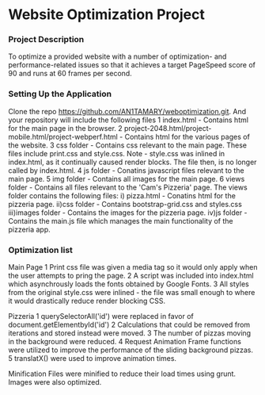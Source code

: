 Website Optimization Project
===============================


### Project Description

To optimize a provided website with a number of optimization- and performance-related issues so that it achieves a target PageSpeed score of 90 and runs at 60 frames per second.

### Setting Up the Application

Clone the repo https://github.com/AN1TAMARY/weboptimization.git.
And your repository will include the following files
1 index.html - Contains html for the main page in the browser.
2 project-2048.html/project-mobile.html/project-webperf.html - Contains html for the various pages of the website.
3 css folder - Contains css relevant to the main page. These files include print.css and style.css. Note - style.css was inlined in index.html, as it continually caused render blocks. The file then, is no longer called by index.html.
4 js folder - Conatins javascript files relevant to the main page. 
5 img folder - Contains all images for the main page.
6 views folder - Contains all files relevant to the 'Cam's Pizzeria' page. The views folder contains the following files:
i) pizza.html - Conatins html for the pizzeria page.
ii)css folder - Contains bootstrap-grid.css and styles.css
iii)images folder - Contains the images for the pizzeria page.
iv)js folder - Contains the main.js file which manages the main functionality of the pizzeria app.

### Optimization list

Main Page
1 Print css file was given a media tag so it would only apply when the user attempts to pring the page.
2 A script was included into index.html which asynchrously loads the fonts obtained by Google Fonts.
3 All styles from the original style.css were inlined - the file was small enough to where it would drastically reduce render blocking CSS.

Pizzeria
1 querySelectorAll('id') were replaced in favor of document.getElementbyId('id')
2 Calculations that could be removed from iterations and stored instead were moved.
3 The number of pizzas moving in the background were reduced.
4 Request Animation Frame functions were utilized to improve the performance of the sliding background pizzas.
5 translatX() were used to improve animation times.

Minification
Files were minified to reduce their load times using grunt.
Images were also optimized.